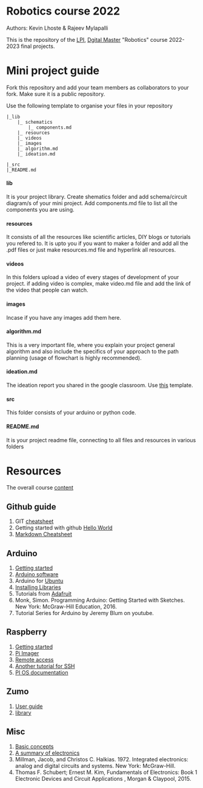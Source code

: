 # Robotics course 2022

Authors: Kevin Lhoste & Rajeev Mylapalli

This is the repository of the [LPI](https://www.learningplanetinstitute.org/en), [Dgital Master](https://master.learningplanetinstitute.org/en/digital) "Robotics" course 2022-2023 final projects.

# Mini project guide
Fork this repository and add your team members as collaborators to your fork. Make sure it is a public repository.

Use the following template to organise your files in your repository
 
    |_lib
        |_ schematics
            |_ components.md
        |_ resources
        |_ videos
        |_ images
        |_ algorithm.md
        |_ ideation.md

    |_src
    |_README.md

#### lib
It is your project library. Create shematics folder and add schema/circuit diagram/s of your mini project. Add components.md file to list all the components you are using.
#### resources 
It consists of all the resources like scientific articles, DIY blogs or tutorials you refered to. It is upto you if you want to maker a folder and add all the .pdf files or just make resources.md file and hyperlink all resources.
#### videos
In this folders upload a video of every stages of development of your project. if adding video is complex, make video.md file and add the link of the video that people can watch.
#### images
Incase if you have any images add them here.
#### algorithm.md
This is a very important file, where you explain your project general algorithm and also include the specifics of your approach to the path planning (usage of flowchart is highly recommended).
#### ideation.md
The ideation report you shared in the google classroom. Use [this](https://docs.google.com/document/d/1_CShynGTKjrCND__M2uXStj70VsBB-udfWfXpMz84Vs/edit) template.
#### src
This folder consists of your arduino or python code.
#### README.md
It is your project readme file, connecting to all files and resources in various folders

# Resources
The overall course [content](https://docs.google.com/presentation/d/1irOeB_RKd-NETgOlSd2deLiXENa9ExU59z8WiRyq_DI/edit#slide=id.gb895fb238d_0_475)
## Github guide
1. GIT [cheatsheet](https://education.github.com/git-cheat-sheet-education.pdf)
2. Getting started with github [Hello World](https://docs.github.com/en/get-started/quickstart/hello-world)
3. [Markdown Cheatsheet](https://github.com/adam-p/markdown-here/wiki/Markdown-Cheatsheet)

## Arduino
1. [Getting started](https://www.arduino.cc/en/Guide)
2. [Arduino software](https://www.arduino.cc/en/software)
3. Arduino for [Ubuntu](https://ubuntu.com/tutorials/install-the-arduino-ide#1-overview)
4. [Installing Libraries](https://docs.arduino.cc/software/ide-v1/tutorials/installing-libraries)
5. Tutorials from [Adafruit](https://learn.adafruit.com/series/learn-arduino)
6. Monk, Simon. Programming Arduino: Getting Started with Sketches. New York: McGraw-Hill Education, 2016.
7. Tutorial Series for Arduino by Jeremy Blum on youtube.
## Raspberry
1. [Getting started](https://projects.raspberrypi.org/en/projects/raspberry-pi-setting-up)
2. [Pi Imager](https://www.raspberrypi.com/software/)
3. [Remote access](https://www.raspberrypi.com/documentation/computers/remote-access.html)
4. [Another tutorial for SSH](https://raspberrypi-guide.github.io/networking/connecting-via-ssh)
5. [PI OS documentation](https://www.raspberrypi.com/documentation/computers/os.html)
## Zumo
1. [User guide](https://www.pololu.com/docs/0J57)
2. [library](https://github.com/pololu/zumo-shield-arduino-library)
## Misc
1. [Basic concepts](https://www.electronics-notes.com/articles/basic_concepts/)
2. [A summary of electronics](https://electroagenda.com/en/a-summary-of-electronics/)
3. Millman, Jacob, and Christos C. Halkias. 1972. Integrated electronics: analog and digital circuits and systems. New York: McGraw-Hill. 
4. Thomas F. Schubert; Ernest M. Kim, Fundamentals of Electronics: Book 1 Electronic Devices and Circuit Applications , Morgan & Claypool, 2015.




